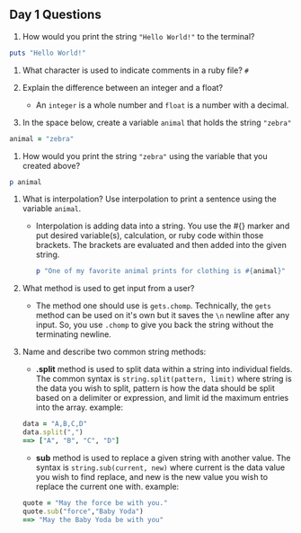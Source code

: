 ## Day 1 Questions

1. How would you print the string `"Hello World!"` to the terminal?
```ruby
puts "Hello World!"
```

1. What character is used to indicate comments in a ruby file?
`#`

1. Explain the difference between an integer and a float?
   * An `integer` is a whole number and `float` is a number with a decimal.

1. In the space below, create a variable `animal` that holds the string `"zebra"`
```ruby
animal = "zebra"
```

1. How would you print the string `"zebra"` using the variable that you created above?
```ruby
p animal
```

1. What is interpolation? Use interpolation to print a sentence using the variable `animal`.
   * Interpolation is adding data into a string. You use the #{} marker and put desired variable(s), calculation, or ruby code within those brackets. The brackets are evaluated and then added into the given string.
     ```ruby
     p "One of my favorite animal prints for clothing is #{animal}"
     ```

1. What method is used to get input from a user?

   * The method one should use is `gets.chomp`. Technically, the `gets` method can be used on it's own but it saves the `\n` newline after any input. So, you use `.chomp` to give you back the string without the terminating newline.

1. Name and describe two common string methods:

   * __.split__ method is used to split data within a string into individual fields. The common syntax is `string.split(pattern, limit)` where string is the data you wish to split, pattern is how the data should be split based on a delimiter or expression, and limit id the maximum entries into the array.
   example:
   ```ruby
   data = "A,B,C,D"
   data.split(",")
   ==> ["A", "B", "C", "D"]
   ```
   * __sub__ method is used to replace a given string with another value. The syntax is `string.sub(current, new)` where current is the data value you wish to find replace, and new is the new value you wish to replace the current one with.
   example:
   ```ruby
   quote = "May the force be with you."
   quote.sub("force","Baby Yoda")
   ==> "May the Baby Yoda be with you"
   ```
